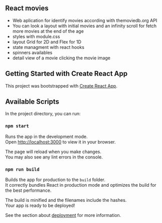## React movies
- Web aplication for identify movies according with themoviedb.org API
- You can look a layout with initial movies and an infinity scroll for fetch more movies at the end of the age
- styles with module.css
- layout Grid for 2D and Flex for 1D
- state managment with react hooks
- spinners availables
- detail view of a movie clicking the movie image

## Getting Started with Create React App

This project was bootstrapped with [Create React App](https://github.com/facebook/create-react-app).

## Available Scripts

In the project directory, you can run:

### `npm start`

Runs the app in the development mode.\
Open [http://localhost:3000](http://localhost:3000) to view it in your browser.

The page will reload when you make changes.\
You may also see any lint errors in the console.


### `npm run build`

Builds the app for production to the `build` folder.\
It correctly bundles React in production mode and optimizes the build for the best performance.

The build is minified and the filenames include the hashes.\
Your app is ready to be deployed!

See the section about [deployment](https://facebook.github.io/create-react-app/docs/deployment) for more information.

